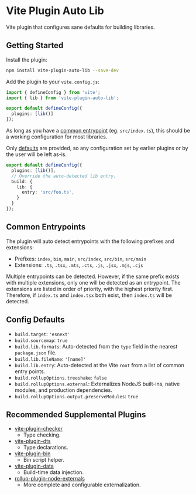 # Vite Plugin Auto Lib

Vite plugin that configures sane defaults for building libraries.

## Getting Started

Install the plugin:

```sh
npm install vite-plugin-auto-lib --save-dev
```

Add the plugin to your `vite.config.js`:

```ts
import { defineConfig } from 'vite';
import { lib } from 'vite-plugin-auto-lib';

export default defineConfig({
  plugins: [lib()]
});
```

As long as you have a [common entrypoint](#common-entrypoints) (eg. `src/index.ts`), this should be a working configuration for most libraries.

Only [defaults](#config-defaults) are provided, so any configuration set by earlier plugins or by the user will be left as-is.

```ts
export default defineConfig({
  plugins: [lib()],
  // Override the auto-detected lib entry.
  build: {
    lib: {
      entry: 'src/foo.ts',
    }
  }
});
```

## Common Entrypoints

The plugin will auto detect entrypoints with the following prefixes and extensions:

- Prefixes: `index`, `bin`, `main`, `src/index`, `src/bin`, `src/main`
- Extensions: `.ts`, `.tsx`, `.mts`, `.cts`, `.js`, `.jsx`, `.mjs`, `.cjs`

Multiple entrypoints can be detected. However, if the same prefix exists with multiple extensions, only one will be detected as an entrypoint. The extensions are listed in order of priority, with the highest priority first. Therefore, if `index.ts` and `index.tsx` both exist, then `index.ts` will be detected.

## Config Defaults

- `build.target`: `'esnext'`
- `build.sourcemap`: `true`
- `build.lib.formats`: Auto-detected from the `type` field in the nearest
  `package.json` file.
- `build.lib.fileName`: `'[name]'`
- `build.lib.entry`: Auto-detected at the Vite `root` from a list of common
  entry points.
- `build.rollupOptions.treeshake`: `false`
- `build.rollupOptions.external`: Externalizes NodeJS built-ins, native
  modules, and production dependencies.
- `build.rollupOptions.output.preserveModules`: `true`

## Recommended Supplemental Plugins

- [vite-plugin-checker](https://www.npmjs.com/package/vite-plugin-checker)
  - Type checking.
- [vite-plugin-dts](https://www.npmjs.com/package/vite-plugin-dts)
  - Type declarations.
- [vite-plugin-bin](https://www.npmjs.com/package/vite-plugin-bin)
  - Bin script helper.
- [vite-plugin-data](https://www.npmjs.com/package/vite-plugin-data)
  - Build-time data injection.
- [rollup-plugin-node-externals](https://www.npmjs.com/package/rollup-plugin-node-externals)
  - More complete and configurable externalization.